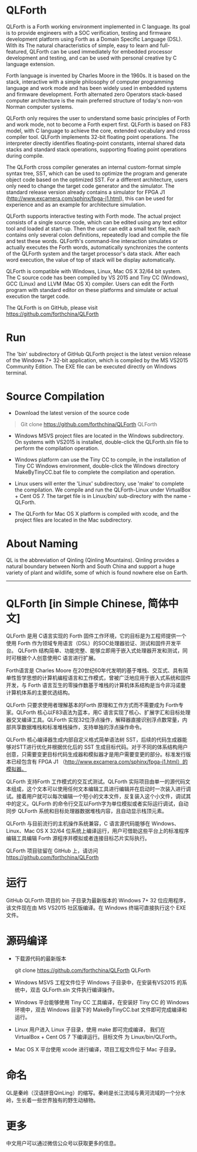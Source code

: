 # QLForth 

QLForth is a Forth working environment implemented in C language. Its goal is to provide engineers with a SOC verification, testing and firmware development platform using Forth as a Domain Specific Language (DSL). With its The natural characteristics of simple, easy to learn and full-featured, QLForth can be used immediately for embedded processor development and testing, and can be used with personal creative by C language extension.

Forth language is invented by Charles Moore in the 1960s. It is based on the stack, interactive with a simple philosophy of computer programming language and work mode and has been widely used in embedded systems and firmware development. Forth alternated zero Operators stack-based computer architecture is the main preferred structure of today's non-von Norman computer systems.

QLForth only requires the user to understand some basic principles of Forth and work mode, not to become a Forth expert first. QLForth is based on F83 model, with C language to achieve the core, extended vocabulary and cross compiler tool. QLForth implements 32-bit floating point operations. The interpreter directly identifies floating-point constants, internal shared data stacks and standard stack operations, supporting floating point operations during compile.

The QLForth cross compiler generates an internal custom-format simple syntax tree, SST, which can be used to optimize the program and generate object code based on the optimized SST. For a different architecture, users only need to change the target code generator and the simulator. The standard release version already contains a simulator for FPGA J1 (http://www.excamera.com/sphinx/fpga-j1.html), this can be used for experience and as an example for architecture simulation.

QLForth supports interactive testing with Forth mode. The actual project consists of a single source code, which can be edited using any text editor tool and loaded at start-up. Then the user can edit a small text file, each contains only several colon definitions, repeatedly load and compile the file and test these words. QLForth's command-line interaction simulates or actually executes the Forth words, automatically synchronizes the contents of the QLForth system and the target processor's data stack. After each word execution, the value of top of stack will be display automatically.

QLForth is compatible with Windows, Linux, Mac OS X 32/64 bit system. The C source code has been compiled by VS 2015 and Tiny CC (Windows), GCC (Linux) and LLVM (Mac OS X) compiler. Users can edit the Forth program with standard editor on these platforms and simulate or actual execution the target code.

The QLForth is on GitHub, please visit https://github.com/forthchina/QLForth

# Run

The 'bin' subdirectory of GitHub QLForth project is the latest version release of the Windows 7+ 32-bit application, which is compiled by the MS VS2015 Community Edition. The EXE file can be executed directly on Windows terminal.

# Source Compilation

- Download the latest version of the source code

>   Git clone https://github.com/forthchina/QLForth QLForth

- Windows MSVS project files are located in the Windows subdirectory. On systems with VS2015 is installed, double-click the QLForth.sln file to perform the compilation operation.

- Windows platform can use the Tiny CC to compile, in the installation of Tiny CC Windows environment, double-click the Windows directory MakeByTinyCC.bat file to complete the compilation and operation.

- Linux users will enter the 'Linux' subdirectory, use 'make' to complete the compilation. We compile and run the QLForth-Linux under VirtualBox + Cent OS 7. The target file is in Linux/bin/ sub-directory with the name - QLForth.

- The QLForth for Mac OS X platform is compiled with xcode, and the project files are located in the Mac subdirectory.
          
# About Naming
QL is the abbreviation of Qinling (Qinling Mountains). Qinling provides a natural boundary between North and South China and support a huge variety of plant and wildlife, some of which is found nowhere else on Earth.

----------


# QLForth  [**in Simple Chinese**, 简体中文] 

QLForth 是用 C语言实现的 Forth 固件工作环境，它的目标是为工程师提供一个使用 Forth 作为领域专用语言（DSL）的SOC处理器验证、测试和固件开发平台。 QLForth 结构简单、功能完整、能够立即用于嵌入式处理器开发和测试，同时可根据个人创意使用C 语言进行扩展。

Forth语言是 Charles Moore 在20世纪60年代发明的基于堆栈、交互式、具有简单性哲学思想的计算机编程语言和工作模式，曾被广泛地应用于嵌入式系统和固件开发，与 Forth 语言互生的零操作数基于堆栈的计算机体系结构是当今非冯诺曼计算机体系的主要优选结构。

QLForth 只要求使用者理解基本的Forth 原理和工作方式而不需要成为 Forth专家。QLForth 核心以F83语法为蓝本，用C 语言实现了核心、扩展字汇和目标处理器交叉编译工具。QLForth 实现32位浮点操作，解释器直接识别浮点数常量，内部共享数据堆栈和标准堆栈操作，支持单独的浮点操作命令。

QLForth 核心编译器生成内部自定义格式简单语法树 SST，后续的代码生成器能够对STT进行优化并根据优化后的 SST 生成目标代码。对于不同的体系结构用户创意，只需要变更目标代码生成器和模拟器才是用户需要变更的部分。标准发行版本已经包含有 FPGA J1 （http://www.excamera.com/sphinx/fpga-j1.html）的模拟器。

QLForth 支持Forth 工作模式的交互式测试。QLForth 实际项目由单一的源代码文本组成，这个文本可以使用任何文本编辑工具进行编辑并在启动时一次装入进行调试。接着用户就可以每次编辑一个短小的文本文件，反复装入这个小文件，调试其中的定义。QLForth 的命令行交互以Forth字为单位模拟或者实际运行调试，自动同步 QLForth 系统和目标处理器数据堆栈内容，且自动显示栈顶元素。

QLForth 与目前流行的主机操作系统兼容，C 语言源代码能够在 Windows、Linux、Mac OS X 32/64 位系统上编译运行，用户可借助这些平台上的标准程序编辑工具编辑 Forth 源程序并模拟或者连接目标芯片实际执行。

QLForth 项目驻留在 GitHub 上，请访问 https://github.com/forthchina/QLForth

# 运行

GitHub QLForth 项目的 bin 子目录为最新版本的 Windows 7+ 32 位应用程序，该文件现在由 MS VS2015 社区版编译。在 Windows 终端可直接执行这个 EXE 文件。

# 源码编译

- 下载源代码的最新版本

	git clone https://github.com/forthchina/QLForth QLForth

- Windows MSVS 工程文件位于 Windows 子目录中，在安装有VS2015 的系统中，双击 QLForth.sln 文件执行编译操作。

- Windows 平台能够使用 Tiny CC 工具编译，在安装好 Tiny CC 的 Windows 环境中，双击 Windows 目录下的 MakeByTinyCC.bat 文件即可完成编译和运行。

- Linux 用户进入 Linux 子目录，使用  make 即可完成编译， 我们在 VirtualBox + Cent OS 7 下编译运行。目标文件 为 Linux/bin/QLForth。

- Mac OS X 平台使用 xcode 进行编译，项目工程文件位于 Mac 子目录。

# 命名
QL是秦岭（汉语拼音QinLing）的缩写。秦岭是长江流域与黄河流域的一个分水岭，生长着一些世界独有的野生动植物。

# 更多
中文用户可以通过微信公众号以获取更多的信息。

